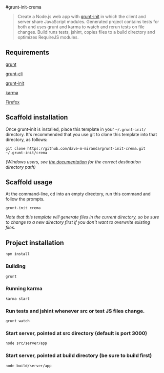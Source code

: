 #grunt-init-crema

> Create a Node.js web app with [grunt-init][] in which the client and server share JavaScript modules.  Generated project contains tests for both and uses grunt and karma to watch and rerun tests on file changes.  Build runs tests, jshint, copies files to a build directory and optimizes RequireJS modules.

[grunt-init]: http://gruntjs.com/project-scaffolding
[grunt]: https://github.com/gruntjs/grunt
[grunt-cli]: https://github.com/gruntjs/grunt-cli
[karma]: https://github.com/karma-runner/karma
[Firefox]: http://www.mozilla.org/en-US/firefox

## Requirements
[grunt][]

[grunt-cli][]

[grunt-init][]

[karma][]

[Firefox][]

## Scaffold installation
Once grunt-init is installed, place this template in your `~/.grunt-init/` directory. It's recommended that you use git to clone this template into that directory, as follows:

```
git clone https://github.com/dave-m-miranda/grunt-init-crema.git ~/.grunt-init/crema
```

_(Windows users, see [the documentation][grunt-init] for the correct destination directory path)_

## Scaffold usage
At the command-line, cd into an empty directory, run this command and follow the prompts.

```
grunt-init crema
```

_Note that this template will generate files in the current directory, so be sure to change to a new directory first if you don't want to overwrite existing files._

## Project installation
```
npm install
```

### Building
```
grunt
```

### Running karma
```
karma start
```

### Run tests and jshint whenever src or test JS files change.
```
grunt watch
```

### Start server, pointed at src directory (default is port 3000)
```
node src/server/app
```

### Start server, pointed at build directory (be sure to build first)
```
node build/server/app
```





